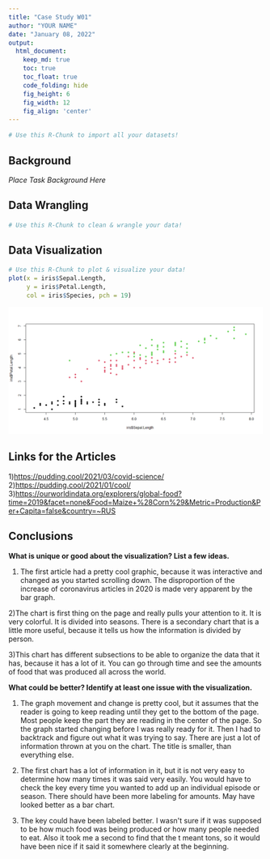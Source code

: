 ```yaml
---
title: "Case Study W01"
author: "YOUR NAME"
date: "January 08, 2022"
output:
  html_document:  
    keep_md: true
    toc: true
    toc_float: true
    code_folding: hide
    fig_height: 6
    fig_width: 12
    fig_align: 'center'
---
```







```r
# Use this R-Chunk to import all your datasets!
```

## Background

_Place Task Background Here_

## Data Wrangling


```r
# Use this R-Chunk to clean & wrangle your data!
```

## Data Visualization


```r
# Use this R-Chunk to plot & visualize your data!
plot(x = iris$Sepal.Length,
     y = iris$Petal.Length, 
     col = iris$Species, pch = 19)
```

![](Case-Study-W01_files/figure-html/plot_data-1.png)<!-- -->

## Links for the Articles
1)https://pudding.cool/2021/03/covid-science/
2)https://pudding.cool/2021/01/cool/
3)https://ourworldindata.org/explorers/global-food?time=2019&facet=none&Food=Maize+%28Corn%29&Metric=Production&Per+Capita=false&country=~RUS


## Conclusions

**What is unique or good about the visualization? List a few ideas.**
1) The first article had a pretty cool graphic, because it was interactive and changed as you started scrolling down. The disproportion of the increase of coronavirus articles in 2020 is made very apparent by the bar graph.   

2)The chart is first thing on the page and really pulls your attention to it. It is very colorful. It is divided into seasons. There is a secondary chart that is a little more useful, because it tells us how the information is divided by person. 

3)This chart has different subsections to be able to organize the data that it has, because it has a lot of it. You can go through time and see the amounts of food that was produced all across the world.  

**What could be better? Identify at least one issue with the visualization.** 

1) The graph movement and change is pretty cool, but it assumes that the reader is going to keep reading until they get to the bottom of the page. Most people keep the part they are reading in the center of the page. So the graph started changing before I was really ready for it. Then I had to backtrack and figure out what it was trying to say. There are just a lot of information thrown at you on the chart. The title is smaller, than everything else.  

2) The first chart has a lot of information in it, but it is not very easy to determine how many times it was said very easily. You would have to check the key every time you wanted to add up an individual episode or season. There should have been more labeling for amounts. May have looked better as a bar chart. 

3) The key could have been labeled better. I wasn't sure if it was supposed to be how much food was being produced or how many people needed to eat. Also it took me a second to find that the t meant tons, so it would have been nice if it said it somewhere clearly at the beginning.  
